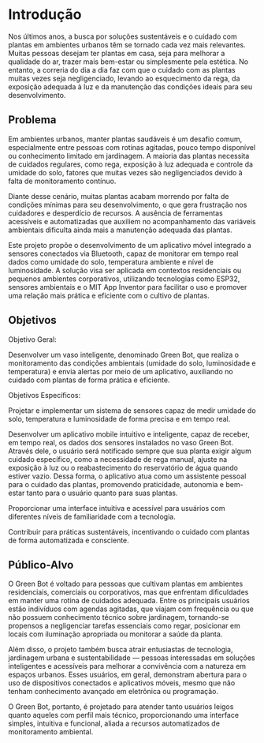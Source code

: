 # Introdução

Nos últimos anos, a busca por soluções sustentáveis e o cuidado com plantas em ambientes urbanos têm se tornado cada vez mais relevantes. Muitas pessoas desejam ter plantas em casa, seja para melhorar a qualidade do ar, trazer mais bem-estar ou simplesmente pela estética. No entanto, a correria do dia a dia faz com que o cuidado com as plantas muitas vezes seja negligenciado, levando ao esquecimento da rega, da exposição adequada à luz e da manutenção das condições ideais para seu desenvolvimento.

## Problema

Em ambientes urbanos, manter plantas saudáveis é um desafio comum, especialmente entre pessoas com rotinas agitadas, pouco tempo disponível ou conhecimento limitado em jardinagem. A maioria das plantas necessita de cuidados regulares, como rega, exposição à luz adequada e controle da umidade do solo, fatores que muitas vezes são negligenciados devido à falta de monitoramento contínuo.

Diante desse cenário, muitas plantas acabam morrendo por falta de condições mínimas para seu desenvolvimento, o que gera frustração nos cuidadores e desperdício de recursos. A ausência de ferramentas acessíveis e automatizadas que auxiliem no acompanhamento das variáveis ambientais dificulta ainda mais a manutenção adequada das plantas.

Este projeto propõe o desenvolvimento de um aplicativo móvel integrado a sensores conectados via Bluetooth, capaz de monitorar em tempo real dados como umidade do solo, temperatura ambiente e nível de luminosidade. A solução visa ser aplicada em contextos residenciais ou pequenos ambientes corporativos, utilizando tecnologias como ESP32, sensores ambientais e o MIT App Inventor para facilitar o uso e promover uma relação mais prática e eficiente com o cultivo de plantas. 

## Objetivos

Objetivo Geral:

Desenvolver um vaso inteligente, denominado Green Bot, que realiza o monitoramento das condições ambientais (umidade do solo, luminosidade e temperatura) e envia alertas por meio de um aplicativo, auxiliando no cuidado com plantas de forma prática e eficiente.

Objetivos Específicos:

Projetar e implementar um sistema de sensores capaz de medir umidade do solo, temperatura e luminosidade de forma precisa e em tempo real.


Desenvolver um aplicativo mobile intuitivo e inteligente, capaz de receber, em tempo real, os dados dos sensores instalados no vaso Green Bot. Através dele, o usuário será notificado sempre que sua planta exigir algum cuidado específico, como a necessidade de rega manual, ajuste na exposição à luz ou o reabastecimento do reservatório de água quando estiver vazio. Dessa forma, o aplicativo atua como um assistente pessoal para o cuidado das plantas, promovendo praticidade, autonomia e bem-estar tanto para o usuário quanto para suas plantas.


Proporcionar uma interface intuitiva e acessível para usuários com diferentes níveis de familiaridade com a tecnologia.


Contribuir para práticas sustentáveis, incentivando o cuidado com plantas de forma automatizada e consciente.

 
## Público-Alvo

O Green Bot é voltado para pessoas que cultivam plantas em ambientes residenciais, comerciais ou corporativos, mas que enfrentam dificuldades em manter uma rotina de cuidados adequada. Entre os principais usuários estão indivíduos com agendas agitadas, que viajam com frequência ou que não possuem conhecimento técnico sobre jardinagem, tornando-se propensos a negligenciar tarefas essenciais como regar, posicionar em locais com iluminação apropriada ou monitorar a saúde da planta.

Além disso, o projeto também busca atrair entusiastas de tecnologia, jardinagem urbana e sustentabilidade — pessoas interessadas em soluções inteligentes e acessíveis para melhorar a convivência com a natureza em espaços urbanos. Esses usuários, em geral, demonstram abertura para o uso de dispositivos conectados e aplicativos móveis, mesmo que não tenham conhecimento avançado em eletrônica ou programação.

O Green Bot, portanto, é projetado para atender tanto usuários leigos quanto aqueles com perfil mais técnico, proporcionando uma interface simples, intuitiva e funcional, aliada a recursos automatizados de monitoramento ambiental.
